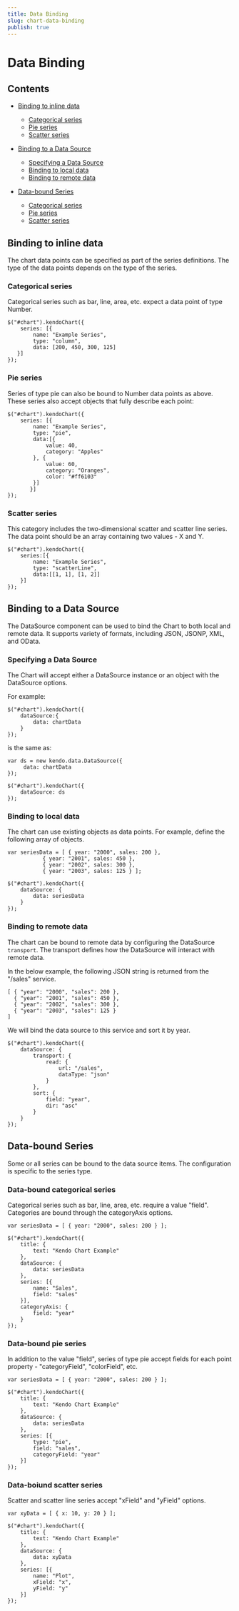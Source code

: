 ```yaml
---
title: Data Binding
slug: chart-data-binding
publish: true
---
```


# Data Binding

## Contents

* [Binding to inline data](#binding-to-inline-data)

    * [Categorical series](#categorical-series)
    * [Pie series](#pie-series)
    * [Scatter series](#scatter-series)
    
* [Binding to a Data Source](#binding-to-a-data-source)

    * [Specifying a Data Source](#specifying-a-data-source)
    * [Binding to local data](#binding-to-local-data)
    * [Binding to remote data](#binding-to-remote-data)

* [Data-bound Series](#data--bound-series)

    * [Categorical series](#data--bound-categorical-series)
    * [Pie series](#data--bound-pie-series)
    * [Scatter series](#data--bound-scatter-series)

## Binding to inline data

The chart data points can be specified as part of the series definitions. The type of the data points depends on the type of the series.

### Categorical series

Categorical series such as bar, line, area, etc. expect a data point of type Number.

    $("#chart").kendoChart({
        series: [{
            name: "Example Series",
            type: "column",
            data: [200, 450, 300, 125]
       }]
    });


### Pie series

Series of type pie can also be bound to Number data points as above. These series also accept objects that fully describe each point:

    $("#chart").kendoChart({
        series: [{
            name: "Example Series",
            type: "pie",
            data:[{
                value: 40,
                category: "Apples"
            }, {
                value: 60,
                category: "Oranges",
                color: "#ff6103"
            }]
           }]
    });

### Scatter series

This category includes the two-dimensional scatter and scatter line series. The data point should be an array containing two values - X and Y.

    $("#chart").kendoChart({
        series:[{
            name: "Example Series",
            type: "scatterLine",
            data:[[1, 1], [1, 2]]
        }]
    });



## Binding to a Data Source

The DataSource component can be used to bind the Chart to both local and remote data. It supports variety of formats, including JSON, JSONP, XML, and OData.

### Specifying a Data Source

The Chart will accept either a DataSource instance or an object with the DataSource options.

For example:

    $("#chart").kendoChart({
        dataSource:{
            data: chartData
        }
    });


is the same as:

    var ds = new kendo.data.DataSource({
         data: chartData
    });

    $("#chart").kendoChart({
        dataSource: ds
    });

### Binding to local data

The chart can use existing objects as data points. For example, define the following array of objects.

    var seriesData = [ { year: "2000", sales: 200 },
               { year: "2001", sales: 450 },
               { year: "2002", sales: 300 },
               { year: "2003", sales: 125 } ];

    $("#chart").kendoChart({
        dataSource: {
            data: seriesData
        }
    });

### Binding to remote data

The chart can be bound to remote data by configuring the DataSource `transport`. The transport defines how the DataSource will interact with remote data.

In the below example, the following JSON string is returned from the "/sales" service.

    [ { "year": "2000", "sales": 200 },
      { "year": "2001", "sales": 450 },
      { "year": "2002", "sales": 300 },
      { "year": "2003", "sales": 125 }
    ]


We will bind the data source to this service and sort it by year.

    $("#chart").kendoChart({
        dataSource: {
            transport: {
                read: {
                    url: "/sales",
                    dataType: "json"
                }
            },
            sort: {
                field: "year",
                dir: "asc"
            }
        }
    });

## Data-bound Series

Some or all series can be bound to the data source items. The configuration is specific to the series type.

### Data-bound categorical series

Categorical series such as bar, line, area, etc. require a value "field". Categories are bound through the categoryAxis options.

    var seriesData = [ { year: "2000", sales: 200 } ];

    $("#chart").kendoChart({
        title: {
            text: "Kendo Chart Example"
        },
        dataSource: {
            data: seriesData
        },
        series: [{
            name: "Sales",
            field: "sales"
        }],
        categoryAxis: {
            field: "year"
        }
    });



### Data-bound pie series

In addition to the value "field", series of type pie accept fields for each point property - "categoryField", "colorField", etc.

    var seriesData = [ { year: "2000", sales: 200 } ];

    $("#chart").kendoChart({
        title: {
            text: "Kendo Chart Example"
        },
        dataSource: {
            data: seriesData
        },
        series: [{
            type: "pie",
            field: "sales",
            categoryField: "year"
        }]
    });

### Data-boiund scatter series

Scatter and scatter line series accept "xField" and "yField" options.

    var xyData = [ { x: 10, y: 20 } ];

    $("#chart").kendoChart({
        title: {
            text: "Kendo Chart Example"
        },
        dataSource: {
            data: xyData
        },
        series: [{
            name: "Plot",
            xField: "x",
            yField: "y"
        }]
    });

